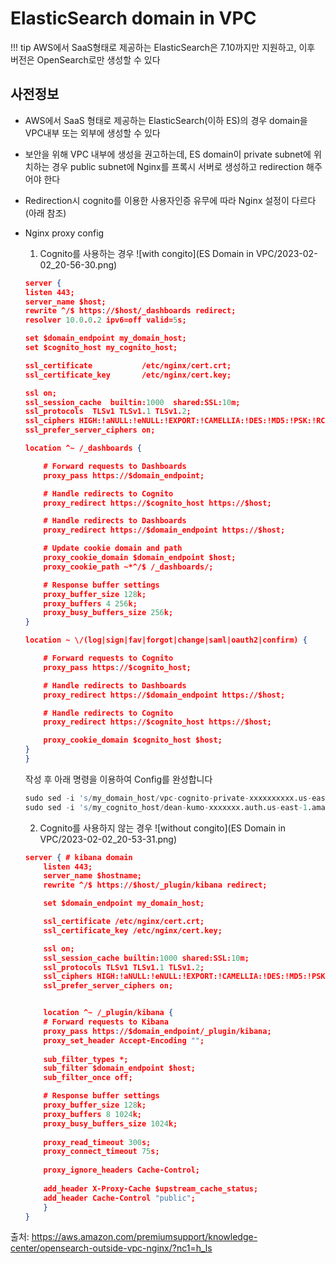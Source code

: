 # ElasticSearch domain in VPC

!!! tip
    AWS에서 SaaS형태로 제공하는 ElasticSearch은 7.10까지만 지원하고, 이후 버전은 OpenSearch로만 생성할 수 있다

## 사전정보
- AWS에서 SaaS 형태로 제공하는 ElasticSearch(이하 ES)의 경우 domain을 VPC내부 또는 외부에 생성할 수 있다
- 보안을 위해 VPC 내부에 생성을 권고하는데, ES domain이 private subnet에 위치하는 경우 public subnet에 Nginx를 프록시 서버로 생성하고 redirection 해주어야 한다
- Redirection시 cognito를 이용한 사용자인증 유무에 따라 Nginx 설정이 다르다(아래 참조)

- Nginx proxy config
    1. Cognito를 사용하는 경우
    ![with congito](ES Domain in VPC/2023-02-02_20-56-30.png)
    ```json title="/etc/nginx/conf.d/default.conf" linenums="1"
    server {
    listen 443;
    server_name $host;
    rewrite ^/$ https://$host/_dashboards redirect;
    resolver 10.0.0.2 ipv6=off valid=5s;

    set $domain_endpoint my_domain_host;
    set $cognito_host my_cognito_host;

    ssl_certificate           /etc/nginx/cert.crt;
    ssl_certificate_key       /etc/nginx/cert.key;

    ssl on;
    ssl_session_cache  builtin:1000  shared:SSL:10m;
    ssl_protocols  TLSv1 TLSv1.1 TLSv1.2;
    ssl_ciphers HIGH:!aNULL:!eNULL:!EXPORT:!CAMELLIA:!DES:!MD5:!PSK:!RC4;
    ssl_prefer_server_ciphers on;

    location ^~ /_dashboards {

        # Forward requests to Dashboards
        proxy_pass https://$domain_endpoint;

        # Handle redirects to Cognito
        proxy_redirect https://$cognito_host https://$host;

        # Handle redirects to Dashboards
        proxy_redirect https://$domain_endpoint https://$host;

        # Update cookie domain and path
        proxy_cookie_domain $domain_endpoint $host;
        proxy_cookie_path ~*^/$ /_dashboards/;

        # Response buffer settings
        proxy_buffer_size 128k;
        proxy_buffers 4 256k;
        proxy_busy_buffers_size 256k;
    } 

    location ~ \/(log|sign|fav|forgot|change|saml|oauth2|confirm) {

        # Forward requests to Cognito
        proxy_pass https://$cognito_host;

        # Handle redirects to Dashboards
        proxy_redirect https://$domain_endpoint https://$host;

        # Handle redirects to Cognito
        proxy_redirect https://$cognito_host https://$host;

        proxy_cookie_domain $cognito_host $host;
    }
    }
    ```
    작성 후 아래 명령을 이용하여 Config를 완성합니다
    ```s
    sudo sed -i 's/my_domain_host/vpc-cognito-private-xxxxxxxxxx.us-east-1.es.amazonaws.com/' /etc/nginx/conf.d/default.conf
    sudo sed -i 's/my_cognito_host/dean-kumo-xxxxxxx.auth.us-east-1.amazoncognito.com/' /etc/nginx/conf.d/default.conf
    ```
    2. Cognito를 사용하지 않는 경우
    ![without congito](ES Domain in VPC/2023-02-02_20-53-31.png)
    ```json title="/etc/nginx/conf.d/default.conf" linenums="1"
    server { # kibana domain
        listen 443;
        server_name $hostname;
        rewrite ^/$ https://$host/_plugin/kibana redirect;

        set $domain_endpoint my_domain_host;

        ssl_certificate /etc/nginx/cert.crt;
        ssl_certificate_key /etc/nginx/cert.key;

        ssl on;
        ssl_session_cache builtin:1000 shared:SSL:10m;
        ssl_protocols TLSv1 TLSv1.1 TLSv1.2;
        ssl_ciphers HIGH:!aNULL:!eNULL:!EXPORT:!CAMELLIA:!DES:!MD5:!PSK:!RC4;
        ssl_prefer_server_ciphers on;


        location ^~ /_plugin/kibana {
        # Forward requests to Kibana
        proxy_pass https://$domain_endpoint/_plugin/kibana;
        proxy_set_header Accept-Encoding "";
            
        sub_filter_types *;
        sub_filter $domain_endpoint $host;
        sub_filter_once off;

        # Response buffer settings
        proxy_buffer_size 128k;
        proxy_buffers 8 1024k;
        proxy_busy_buffers_size 1024k;
            
        proxy_read_timeout 300s;
        proxy_connect_timeout 75s;
            
        proxy_ignore_headers Cache-Control;
            
        add_header X-Proxy-Cache $upstream_cache_status;
        add_header Cache-Control "public";
        }
    }
    ```

출처: https://aws.amazon.com/premiumsupport/knowledge-center/opensearch-outside-vpc-nginx/?nc1=h_ls